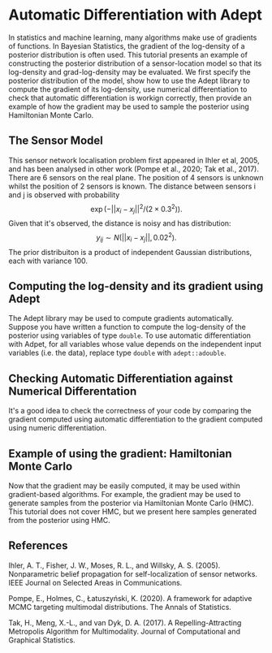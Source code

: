 # Automatic Differentiation with Adept

In statistics and machine learning, many algorithms make use of gradients of functions. In Bayesian Statistics, the gradient of the log-density of a posterior distribution is often used. This tutorial presents an example of constructing the posterior distribution of a sensor-location model so that its log-density and grad-log-density may be evaluated. We first specify the posterior distribution of the model, show how to use the Adept library to compute the gradient of its log-density, use numerical differentiation to check that automatic differentiation is workign correctly, then provide an example of how the gradient may be used to sample the posterior using Hamiltonian Monte Carlo.

## The Sensor Model

This sensor network localisation problem first appeared in Ihler et al, 2005, and has been analysed in other work (Pompe et al., 2020; Tak et al., 2017). There are 6 sensors on the real plane. The position of 4 sensors is unknown whilst the position of 2 sensors is known. The distance between sensors i and j is observed with probability
$$\exp ( - || x_i - x_j ||^2 / (2 \times 0.3^2) ). $$
Given that it's observed, the distance is noisy and has distribution:
$$ y_{ij} \sim N( || x_i - x_j ||, 0.02^2 ).$$
The prior distribuiton is a product of independent Gaussian distributions, each with variance 100.

## Computing the log-density and its gradient using Adept

The Adept library may be used to compute gradients automatically. Suppose you have written a function to compute the log-density of the posterior using variables of type `double`. To use automatic differentiation with Adpet, for all variables whose value depends on the independent input variables (i.e. the data), replace type `double` with `adept::adouble`.

## Checking Automatic Differentiation against Numerical Differentation

It's a good idea to check the correctness of your code by comparing the gradient computed using automatic differentiation to the gradient computed using numeric differentiation.

## Example of using the gradient: Hamiltonian Monte Carlo

Now that the gradient may be easily computed, it may be used within gradient-based algorithms. For example, the gradient may be used to generate samples from the posterior via Hamiltonian Monte Carlo (HMC). This tutorial does not cover HMC, but we present here samples generated from the posterior using HMC.

## References

Ihler, A. T., Fisher, J. W., Moses, R. L., and Willsky, A. S. (2005). Nonparametric belief propagation for self-localization of sensor networks. IEEE Journal on Selected Areas in Communications.

Pompe, E., Holmes, C., Łatuszyński, K. (2020). A framework for adaptive MCMC targeting multimodal distributions. The Annals of Statistics.

Tak, H., Meng, X.-L., and van Dyk, D. A. (2017). A Repelling-Attracting Metropolis Algorithm for Multimodality. Journal of Computational and Graphical Statistics.
